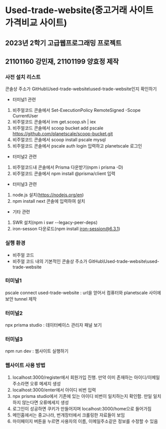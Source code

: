 # Used-trade-website(중고거래 사이트 가격비교 사이트)

## 2023년 2학기 고급웹프로그래밍 프로젝트
## 21101160 강민재, 21101199 양효정 제작

### 사전 설치 리스트
콘솔상 주소가 GitHub\Used-trade-website\used-trade-website인지 확인하기

* 터미널1 관련
1. 비주얼코드 콘솔에서 Set-ExecutionPolicy RemoteSigned -Scope CurrentUser
2. 비주얼코드 콘솔에서 irm get.scoop.sh | iex
3. 비주얼코드 콘솔에서 scoop bucket add pscale https://github.com/planetscale/scoop-bucket.git
4. 비주얼코드 콘솔에서 scoop install pscale mysql
5. 비주얼코드 콘솔에서 pscale auth login 입력하고 planetscale 로그인


* 터미널2 관련
1. 비주얼코드내 콘솔에서 Prisma 다운받기(npm i prisma -D)
2. 비주얼코드 콘솔에서 npm install @prisma/client 입력


* 터미널3 관련
1. node.js 설치(https://nodejs.org/en)
3. npm install next 콘솔에 입력하여 설치


* 기타 관련
1. SWR 설치(npm i swr --legacy-peer-deps)
2. iron-sesson 다운로드(npm install iron-session@6.3.1)




### 실행 환경
* 비주얼 코드
* 비주얼 코드 내의 기본적인 콘솔상 주소가 GitHub\Used-trade-website\used-trade-website




### 터미널1
pscale connect used-trade-website : url을 얻어서 컴퓨터와 planetscale 사이에 보안 tunnel 제작

### 터미널2
npx prisma studio : 데이터베이스 관리자 패널 보기

### 터미널3
npm run dev : 웹사이트 실행하기


### 웹사이트 사용 방법
1. localhost:3000/register에서 회원가입 진행. 만약 이미 존재하는 아이디/이메일주소라면 오류 메세지 생성
1. localhost:3000/enter에서 아이디 비번 입력
2. npx prisma studio에서 기존에 있는 아이디 비번이 일치하는지 확인함. 만일 일치하지 않는다면 오류메세지 생성
3. 로그인이 성공하면 쿠키가 만들어지며 localhost:3000/home으로 들어가짐
4. 메인홈에서는 중고나라, 번개장터에서 크롤링한 자료들이 보임
5. 마이페이지 버튼을 누르면 사용자의 이름, 이메일주소같은 정보를 수정할 수 있음


